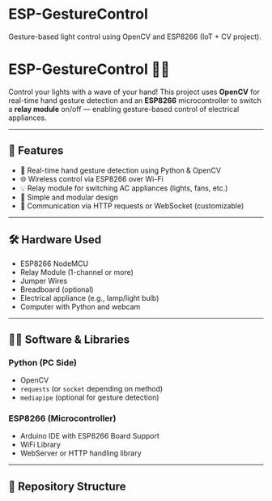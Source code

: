 # ESP-GestureControl
Gesture-based light control using OpenCV and ESP8266 (IoT + CV project).

# ESP-GestureControl 🔦🤚  
Control your lights with a wave of your hand! This project uses **OpenCV** for real-time hand gesture detection and an **ESP8266** microcontroller to switch a **relay module** on/off — enabling gesture-based control of electrical appliances.

---

## 🔧 Features

- 🤖 Real-time hand gesture detection using Python & OpenCV
- 🌐 Wireless control via ESP8266 over Wi-Fi
- 💡 Relay module for switching AC appliances (lights, fans, etc.)
- 🧠 Simple and modular design
- 📡 Communication via HTTP requests or WebSocket (customizable)

---

## 🛠️ Hardware Used

- ESP8266 NodeMCU
- Relay Module (1-channel or more)
- Jumper Wires
- Breadboard (optional)
- Electrical appliance (e.g., lamp/light bulb)
- Computer with Python and webcam

---

## 🧑‍💻 Software & Libraries

### Python (PC Side)
- OpenCV
- `requests` (or `socket` depending on method)
- `mediapipe` (optional for gesture detection)

### ESP8266 (Microcontroller)
- Arduino IDE with ESP8266 Board Support
- WiFi Library
- WebServer or HTTP handling library

---

## 📁 Repository Structure

